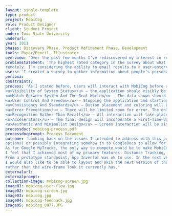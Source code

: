 ```yaml
---
layout: single-template
type: product
project: MobiCog
role: Product Designer
client: Student Project
under: Iowa State University
underurl:
year: 2011
phases: Discovery Phase, Product Refinement Phase, Development
tools: Paper/Pencil, Illustrator
overview: 'Over the past few months I’ve rediscovered my interest in running. While running, I often think about how fast I’m traveling and how many calories I’m burning. It was because of though that developed my concept for a mobile application that tracks your GPS location and applies other variables (time, weight, age and height) to return after run results of average speed, distance and calories burnt.'
problemstatement: 'The highest rated category in the survey about what people are concerned most about when being active was Enjoyment. Ultimately, the app should be fun and easy to use – able to start using in a few clicks. The results need to be easy to read and easy to access. Other apps have a subscription base to view results
remotely. I’m considering the ability to email results to a user-entered email address for them to review at a later date as well as on-screen.'
users: 'I created a survey to gather information about people’s personal fitness routine (including biking, running and any other ground-based distance activity) and what information they are interested in while being active (stakeholders). I sent out a ten-question survey (Appendix A) to 37 people in the age range of 23 – 65, in a variety of markets across the United States. 23 people responded, 22 people completed the survey.'
persona:
constraints:
process: 'As I stated before, users will interact with MobiCog before and after working out, so the interface will have to be simple and easy to use. Using Nielsen’s Heuristics, the following should be included in the final design:<br><br>
<u>Visibility of System Status</u> – the application should visibly be functioning (e.g., results propagating the main text area when the ‘Start’ button is pressed, on a set time frequency and when the ‘Stop’ button is pressed. ‘Start’ and ‘Stop’ buttons should not exist on the screen at the same time.<br><br>
<u>Match Between System And The Real World</u> – The data shown should be in everyday language/concepts, not GPS coordinates.<br><br>
<u>User Control And Freedom</u> – Stopping the application and starting again are just a few button clicks.<br><br>
<u>Consistency And Standards</u> – Button placement and coloring will be standardized.<br><br>
<u>Error Prevention</u> – There will be limited room for error. The only potential for error would cause the app to crash and restart.<br><br>
<u>Recognition Rather Than Recall</u> – All interaction will take place visibly. The user will understand the feedback because it will be in a common language.<br><br>
<u>Accelerators</u> – The final design will incorporate a First-Time-Use Screen, so the user won’t have to enter the same information for each use, leaving the simple ‘Start/Stop’ interaction.<br><br>
<u>Aesthetic And Minimalist Design</u> – Screen interaction will be simplistic, based on one or two buttons. Data given will be clean and easy to read and formatted for the layman to understand.'
processdoc: mobicog-process.pdf
processdocprompt: Process Document
outcome: 'Looking back on the issues I intended to address with this product, I think that with some additional work, additions (see below) and promotion, MobiCog could be a potential competitor with MapMyRun.com, by offering users the freedom from a inter-connected tracking website and providing an email (or other delivery
options) or possibly integrating somehow in to GoogleDocs to allow for personal tracking.<br><br>
As for Google MyTracks, the only way to compete would be to make MobiCog available for all SmartPhone users, not just for Android, after the addition of the route tracking.<br><br>
I feel that I achieved most of my primary features: Distance Tracking, Time Tracking and added in my personal interest that wasn’t as popular in the survey, Speed Tracking. Route Tracking was too difficult to add to the App Inventor prototype.<br><br>
From a prototype standpoint, App Inventor was ok to use. In the next version I would want to program the app using a different method that would allow more freedom to integrate other options (maps, route tracking and such). The next version (mobiCog2.0) has to have route tracking without question, seeing as it was one an interest in the survey and from the user testing.<br><br>
I would also like to be able to layout and skin the next version of the application to match the proposed graphics before the next round of user testing. I think that the users who commented that they wouldn’t use the application regularly might have felt differently if the application looked like it was ready for distribution
rather than the wire-frame look it currently has.'
externalurl:
externalprompt:
collection-image: mobicog-screen.jpg
image01: mobicog-user-flow.jpg
image02: mobicog-screen.jpg
image03: mobicog.jpg
image04: mobicog-feedback.jpg
image05: mobicog_0977.JPG
---
```

